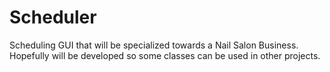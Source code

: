 # Scheduler
Scheduling GUI that will be specialized towards a Nail Salon Business. Hopefully will be developed so some classes can be used in other projects.
